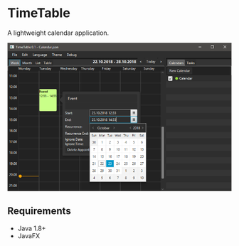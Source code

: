 # TimeTable
A lightweight calendar application.

![Screenshot](screenshot.png)

## Requirements
* Java 1.8+
* JavaFX
